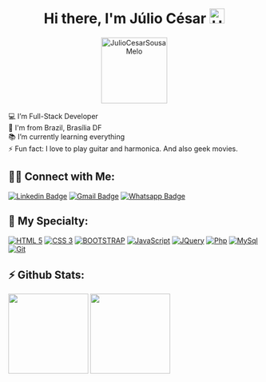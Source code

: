 <h1 align="center">Hi there, I'm Júlio César <img alt="Hi There!" width="30px" src="https://camo.githubusercontent.com/35d3d11359a49bf12aebb834cc13fd81b95eff4e/68747470733a2f2f6d656469612e67697068792e636f6d2f6d656469612f6876524a434c467a6361737252346961377a2f67697068792e676966"/></h1>

<p align="center">
    <img align="center" style="margin: 2px" width="132px" src="https://komarev.com/ghpvc/?username=JulioCesarSousaMelo&style=flat-square" alt="JulioCesarSousaMelo"/>
</p>

💻 I’m Full-Stack Developer<br>
🏡 I'm from Brazil, Brasília DF <br>
📚 I’m currently learning everything <br>
⚡ Fun fact: I love to play guitar and harmonica. And also geek movies.<br>

## 🤝🏻 Connect with Me:

[![Linkedin Badge](https://img.shields.io/badge/-LinkedIn-000000?style=flat-square&logo=Linkedin&logoColor=white&link=https://www.linkedin.com/in/walternascimentobarroso/)](https://www.linkedin.com/in/júlio-césar-s-melo/)
[![Gmail Badge](https://img.shields.io/badge/-Gmail-000000?style=flat-square&logo=Gmail&logoColor=white)](mailto:jcesarsm17@gamil.com)
[![Whatsapp Badge](https://img.shields.io/badge/-Whatsapp-000000?style=flat-square&labelColor=000000&logo=whatsapp&logoColor=white)](https://wa.me/5561998032236)

## 🚀 My Specialty:

[![HTML 5](https://img.shields.io/badge/HTML5-D50000?style=for-the-badge&logo=html5&logoColor=white)](https://www.w3.org/standards/webdesign/htmlcss.html)
[![CSS 3](https://img.shields.io/badge/CSS3-304FFE?style=for-the-badge&logo=css3&logoColor=white)](https://www.w3.org/standards/webdesign/htmlcss.html)
[![BOOTSTRAP](https://img.shields.io/badge/bootstrap-6200EA?style=for-the-badge&logo=bootstrap&logoColor=white)](https://getbootstrap.com)
[![JavaScript](https://img.shields.io/badge/Javascript-FFD600?style=for-the-badge&logo=javascript&logoColor=white)](https://developer.mozilla.org/pt-BR/docs/Web/JavaScript)
[![JQuery](https://img.shields.io/badge/jQuery-304FFE?style=for-the-badge&logo=jQuery&logoColor=white)](https://jquery.com)
[![Php](https://img.shields.io/badge/php-6200EA?style=for-the-badge&logo=php&logoColor=white)](https://www.php.net)
[![MySql](https://img.shields.io/badge/MySQL-304FFE?style=for-the-badge&logo=mysql&logoColor=white)](https://www.mysql.com/)
[![Git](https://img.shields.io/badge/git-D50000?style=for-the-badge&logo=git&logoColor=white)](https://git-scm.com/downloads)

## ⚡ Github Stats:

<p align="left">
  <img height="160em" src="https://github-readme-stats.vercel.app/api/top-langs?username=juliocesarsmelo&show_icons=true&locale=en&layout=compact&theme=radical"/>
  <img height="160em" src="https://github-readme-stats.vercel.app/api?username=juliocesarsmelo&show_icons=true&locale=en&theme=radical"/>
</p>


